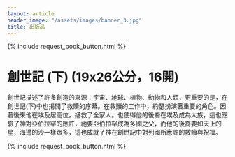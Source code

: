 ```yaml
---
layout: article
header_image: "/assets/images/banner_3.jpg"
title: 出版品
---
```


{% include request_book_button.html %}

# 創世記 (下) (19x26公分，16開)

創世記描述了許多創造的來源：宇宙、地球、植物、動物和人類，更重要的是，在創世記(下)中也揭開了救贖的序幕。在救贖的工作中，約瑟扮演著重要的角色。因著後來他在埃及居高位，拯救了全家人。也使得他的後裔在埃及成為大族，這也應驗了神對亞伯拉罕的應許，祂要亞伯拉罕成為多國之父，而他的後裔要如天上的星，海邊的沙一樣眾多，這也成就了神在創世記中對列國所應許的救贖與祝福。 
 
{% include request_book_button.html %}
